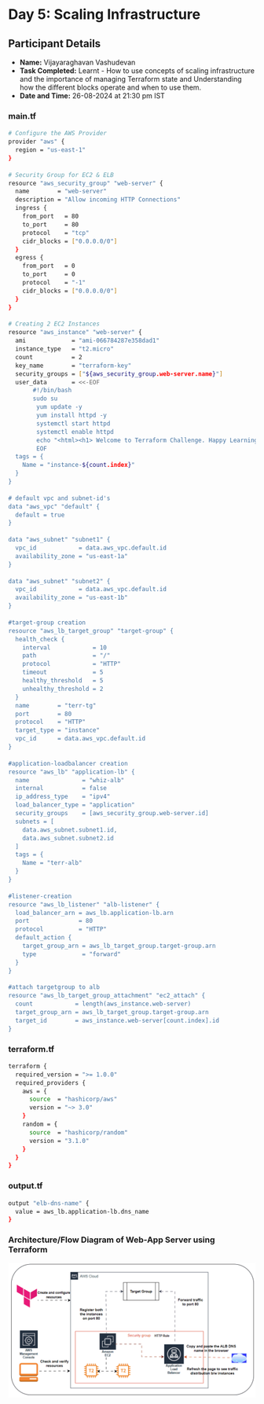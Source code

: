 # Day 5: Scaling Infrastructure

## Participant Details

- **Name:** Vijayaraghavan Vashudevan
- **Task Completed:** Learnt - How to use concepts of scaling infrastructure and the importance of managing Terraform state and Understanding how the different blocks operate and when to use them.
- **Date and Time:** 26-08-2024 at 21:30 pm IST

### main.tf
```bash
# Configure the AWS Provider
provider "aws" {
  region = "us-east-1"
}

# Security Group for EC2 & ELB
resource "aws_security_group" "web-server" {
  name        = "web-server"
  description = "Allow incoming HTTP Connections"
  ingress {
    from_port   = 80
    to_port     = 80
    protocol    = "tcp"
    cidr_blocks = ["0.0.0.0/0"]
  }
  egress {
    from_port   = 0
    to_port     = 0
    protocol    = "-1"
    cidr_blocks = ["0.0.0.0/0"]
  }
}

# Creating 2 EC2 Instances
resource "aws_instance" "web-server" {
  ami             = "ami-066784287e358dad1"
  instance_type   = "t2.micro"
  count           = 2
  key_name        = "terraform-key"
  security_groups = ["${aws_security_group.web-server.name}"]
  user_data       = <<-EOF
       #!/bin/bash
       sudo su
        yum update -y
        yum install httpd -y
        systemctl start httpd
        systemctl enable httpd
        echo "<html><h1> Welcome to Terraform Challenge. Happy Learning from $(hostname -f)...</p> </h1></html>" >> /var/www/html/index.html
        EOF
  tags = {
    Name = "instance-${count.index}"
  }
}

# default vpc and subnet-id's
data "aws_vpc" "default" {
  default = true
}

data "aws_subnet" "subnet1" {
  vpc_id            = data.aws_vpc.default.id
  availability_zone = "us-east-1a"
}

data "aws_subnet" "subnet2" {
  vpc_id            = data.aws_vpc.default.id
  availability_zone = "us-east-1b"
}

#target-group creation
resource "aws_lb_target_group" "target-group" {
  health_check {
    interval            = 10
    path                = "/"
    protocol            = "HTTP"
    timeout             = 5
    healthy_threshold   = 5
    unhealthy_threshold = 2
  }
  name        = "terr-tg"
  port        = 80
  protocol    = "HTTP"
  target_type = "instance"
  vpc_id      = data.aws_vpc.default.id
}

#application-loadbalancer creation
resource "aws_lb" "application-lb" {
  name               = "whiz-alb"
  internal           = false
  ip_address_type    = "ipv4"
  load_balancer_type = "application"
  security_groups    = [aws_security_group.web-server.id]
  subnets = [
    data.aws_subnet.subnet1.id,
    data.aws_subnet.subnet2.id
  ]
  tags = {
    Name = "terr-alb"
  }
}

#listener-creation
resource "aws_lb_listener" "alb-listener" {
  load_balancer_arn = aws_lb.application-lb.arn
  port              = 80
  protocol          = "HTTP"
  default_action {
    target_group_arn = aws_lb_target_group.target-group.arn
    type             = "forward"
  }
}

#attach targetgroup to alb
resource "aws_lb_target_group_attachment" "ec2_attach" {
  count            = length(aws_instance.web-server)
  target_group_arn = aws_lb_target_group.target-group.arn
  target_id        = aws_instance.web-server[count.index].id
}   
```
### terraform.tf
```bash
terraform {
  required_version = ">= 1.0.0"
  required_providers {
    aws = {
      source  = "hashicorp/aws"
      version = "~> 3.0"
    }
    random = {
      source  = "hashicorp/random"
      version = "3.1.0"
    }
  }
}
```
### output.tf
```bash
output "elb-dns-name" {
  value = aws_lb.application-lb.dns_name
}   
```
### Architecture/Flow Diagram of Web-App Server using Terraform

![Architecture/Flow Diagram of high-traffic applications with AWS Elastic Load Balancer using Terraform](ALB_vjraghavanv.gif)
